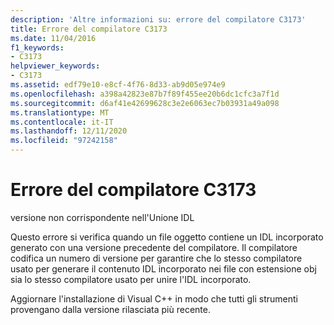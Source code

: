 ```yaml
---
description: 'Altre informazioni su: errore del compilatore C3173'
title: Errore del compilatore C3173
ms.date: 11/04/2016
f1_keywords:
- C3173
helpviewer_keywords:
- C3173
ms.assetid: edf79e10-e8cf-4f76-8d33-ab9d05e974e9
ms.openlocfilehash: a398a42823e87b7f89f455ee20b6dc1cfc3a7f1d
ms.sourcegitcommit: d6af41e42699628c3e2e6063ec7b03931a49a098
ms.translationtype: MT
ms.contentlocale: it-IT
ms.lasthandoff: 12/11/2020
ms.locfileid: "97242158"
---
```

# <a name="compiler-error-c3173"></a>Errore del compilatore C3173

versione non corrispondente nell'Unione IDL

Questo errore si verifica quando un file oggetto contiene un IDL incorporato generato con una versione precedente del compilatore. Il compilatore codifica un numero di versione per garantire che lo stesso compilatore usato per generare il contenuto IDL incorporato nei file con estensione obj sia lo stesso compilatore usato per unire l'IDL incorporato.

Aggiornare l'installazione di Visual C++ in modo che tutti gli strumenti provengano dalla versione rilasciata più recente.
